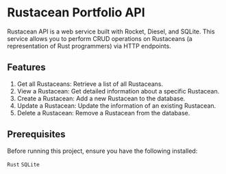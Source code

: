 # Rustacean Portfolio API

Rustacean API is a web service built with Rocket, Diesel, and SQLite. This service allows you to perform CRUD operations on Rustaceans (a representation of Rust programmers) via HTTP endpoints.

## Features
1. Get all Rustaceans: Retrieve a list of all Rustaceans.
2. View a Rustacean: Get detailed information about a specific Rustacean.
3. Create a Rustacean: Add a new Rustacean to the database.
4. Update a Rustacean: Update the information of an existing Rustacean.
5. Delete a Rustacean: Remove a Rustacean from the database.

## Prerequisites
Before running this project, ensure you have the following installed:

`Rust`
`SQLite`
